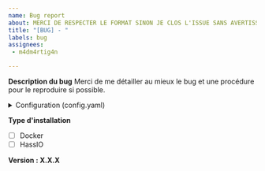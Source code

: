 ```yaml
---
name: Bug report
about: MERCI DE RESPECTER LE FORMAT SINON JE CLOS L'ISSUE SANS AVERTISSEMENT. Créé un rapport pour m'aider à debug
title: "[BUG] - "
labels: bug
assignees: 
 - m4dm4rtig4n

---
```


**Description du bug**
Merci de me détailler au mieux le bug et une procédure pour le reproduire si possible.

<details>
<summary>Configuration (config.yaml)</summary>

```yaml
RENSEIGNE TON FICHIER DE CONFIG SANS PDL & TOKEN
```
</details>

**Type d'installation**

- [ ] Docker
- [ ] HassIO

**Version : X.X.X**
